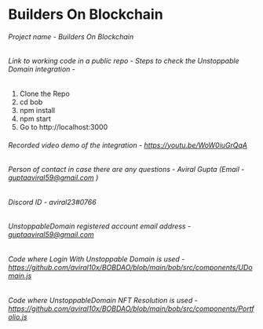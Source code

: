 # Builders On Blockchain

######  Project name - Builders On Blockchain
######  Link to working code in a public repo - Steps to check the Unstoppable Domain integration - 
1. Clone the Repo 
2. cd bob 
3. npm install 
4. npm start 
5. Go to http://localhost:3000
######  Recorded video demo of the integration - https://youtu.be/WoW0iuGrQqA
######  Person of contact in case there are any questions - Aviral Gupta (Email - guptaaviral59@gmail.com )
######  Discord ID - aviral23#0766
######  UnstoppableDomain registered account email address - guptaaviral59@gmail.com
###### Code where Login With Unstoppable Domain is used - https://github.com/aviral10x/BOBDAO/blob/main/bob/src/components/UDomain.js
###### Code where UnstoppableDomain NFT Resolution is used - https://github.com/aviral10x/BOBDAO/blob/main/bob/src/components/Portfolio.js
